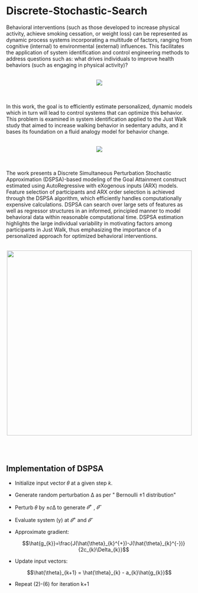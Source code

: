 # Discrete-Stochastic-Search

Behavioral interventions (such as those developed to increase physical activity, achieve smoking cessation, or weight loss) can be represented as dynamic process systems incorporating a multitude of factors, ranging from cognitive (internal) to environmental (external) influences. This facilitates the application of system identification and control engineering methods to address questions such as: what drives individuals to improve health behaviors (such as engaging in physical activity)?
<br>
<br>
<p align = "center">
  <image src ="https://github.com/user-attachments/assets/c2c63ddd-92ed-48c7-8d56-242da93067e4">
</p>
<br>
<br>
In this work, the goal is to efficiently estimate personalized, dynamic models which in turn will lead to control systems that can optimize this behavior. This problem is examined in system identification applied to the Just Walk study that aimed to increase walking behavior in sedentary adults, and it bases its foundation on a fluid analogy model for behavior change. 
<br>
<br>
<p align = "center">
  <image src = "https://github.com/user-attachments/assets/f2dde400-c748-4c6e-8e18-9da1d9340a14">
</p>
<br>
<br>
The work presents a Discrete Simultaneous Perturbation Stochastic Approximation (DSPSA)-based modeling of the Goal Attainment construct estimated using AutoRegressive with eXogenous inputs (ARX) models. Feature selection of participants and ARX order selection is achieved through the DSPSA algorithm, which efficiently handles computationally expensive calculations. DSPSA can search over large sets of features as well as regressor structures in an informed, principled manner to model behavioral data within reasonable computational time. DSPSA estimation highlights the large individual variability in motivating factors among participants in Just Walk, thus emphasizing the importance of a personalized approach for optimized behavioral interventions.

<br>
<br>
<p align = "center">
  <image width="500" height="500" src ="https://github.com/user-attachments/assets/4f644e1a-a6ec-4de4-9533-1be1496c96ed">
</p>

<br>
<br>

## Implementation of DSPSA
* Initialize input vector 𝜃 at a given step 𝑘.
* Generate random perturbation Δ as per " Bernoulli ±1 distribution"
* Perturb 𝜃 by ±𝑐Δ to generate  $𝜃^+$ , $𝜃^{−}$ 
* Evaluate system (y) at $𝜃^+$ and $𝜃^−$ 
* Approximate gradient:
  
  ```math
  \hat{g_{k}}=\frac{J(\hat{\theta}_{k}^{+})-J(\hat{\theta}_{k}^{-})}{2c_{k}\Delta_{k}}
  ```

* Update input vectors:
  
```math
\hat{\theta}_{k+1} = \hat{\theta}_{k} - a_{k}\hat{g_{k}}
```

* Repeat (2)-(6) for iteration k+1

